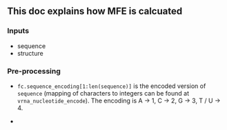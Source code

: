 ## This doc explains how MFE is calcuated

### Inputs

* sequence
* structure

### Pre-processing

* `fc.sequence_encoding[1:len(sequence)]` is the encoded version of `sequence` (mapping of characters to integers can be found at `vrna_nucleotide_encode`). The encoding is A -> 1, C -> 2, G -> 3, T / U -> 4.

*
